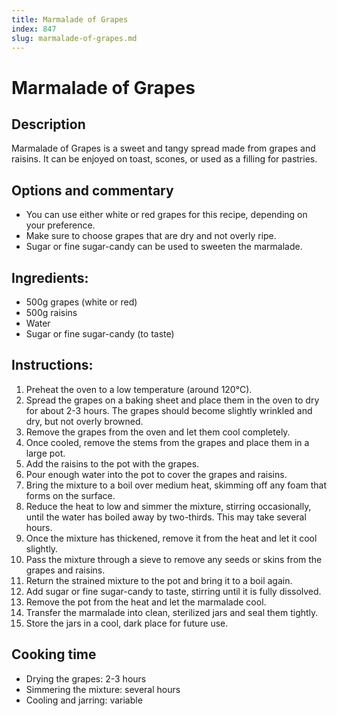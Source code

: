 ```yaml
---
title: Marmalade of Grapes
index: 847
slug: marmalade-of-grapes.md
---
```


# Marmalade of Grapes

## Description
Marmalade of Grapes is a sweet and tangy spread made from grapes and raisins. It can be enjoyed on toast, scones, or used as a filling for pastries.

## Options and commentary
- You can use either white or red grapes for this recipe, depending on your preference.
- Make sure to choose grapes that are dry and not overly ripe.
- Sugar or fine sugar-candy can be used to sweeten the marmalade.

## Ingredients:
- 500g grapes (white or red)
- 500g raisins
- Water
- Sugar or fine sugar-candy (to taste)

## Instructions:
1. Preheat the oven to a low temperature (around 120°C).
2. Spread the grapes on a baking sheet and place them in the oven to dry for about 2-3 hours. The grapes should become slightly wrinkled and dry, but not overly browned.
3. Remove the grapes from the oven and let them cool completely.
4. Once cooled, remove the stems from the grapes and place them in a large pot.
5. Add the raisins to the pot with the grapes.
6. Pour enough water into the pot to cover the grapes and raisins.
7. Bring the mixture to a boil over medium heat, skimming off any foam that forms on the surface.
8. Reduce the heat to low and simmer the mixture, stirring occasionally, until the water has boiled away by two-thirds. This may take several hours.
9. Once the mixture has thickened, remove it from the heat and let it cool slightly.
10. Pass the mixture through a sieve to remove any seeds or skins from the grapes and raisins.
11. Return the strained mixture to the pot and bring it to a boil again.
12. Add sugar or fine sugar-candy to taste, stirring until it is fully dissolved.
13. Remove the pot from the heat and let the marmalade cool.
14. Transfer the marmalade into clean, sterilized jars and seal them tightly.
15. Store the jars in a cool, dark place for future use.

## Cooking time
- Drying the grapes: 2-3 hours
- Simmering the mixture: several hours
- Cooling and jarring: variable